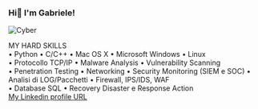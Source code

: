 ### Hi👋 I'm Gabriele!
![Cyber](https://user-images.githubusercontent.com/116716975/220971309-ea719c02-5c63-463b-ac7a-a5977c706e0d.png)

MY HARD SKILLS      
•	Python •	C/C++       •	Mac OS X •	Microsoft Windows •	Linux   
•	Protocollo TCP/IP     •	Malware Analysis  • Vulnerability Scanning    
•	Penetration Testing   •	Networking   • Security Monitoring (SIEM e SOC) •	Analisi di LOG/Pacchetti •	Firewall, IPS/IDS, WAF    
•	Database SQL          • Recovery Disaster e Response Action   
[My Linkedin profile URL](https://www.linkedin.com/in/gabriele-di-giampietro-35a00a265/)
